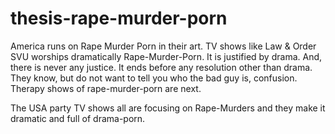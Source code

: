 # thesis-rape-murder-porn
America runs on Rape Murder Porn in their art. TV shows like Law &amp; Order SVU worships dramatically Rape-Murder-Porn. It is justified by drama. And, there is never any justice. It ends before any resolution other than drama. They know, but do not want to tell you who the bad guy is, confusion. Therapy shows of rape-murder-porn are next.

The USA party TV shows all are focusing on Rape-Murders and they make it dramatic and full of drama-porn.
